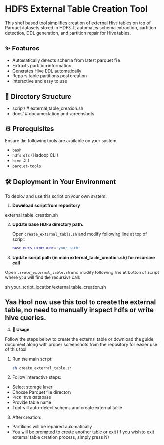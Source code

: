 # HDFS External Table Creation Tool

This shell based tool simplifies creation of external Hive tables on top of Parquet datasets stored in HDFS. It automates schema extraction, partition detection, DDL generation, and partition repair for Hive tables.

## ✨ Features

- Automatically detects schema from latest parquet file
- Extracts partition information
- Generates Hive DDL automatically
- Repairs table partitions post creation
- Interactive and easy to use

## 📁 Directory Structure

- script/ # external_table_creation.sh
- docs/ # documentation and screenshots

## ⚙️ Prerequisites

Ensure the following tools are available on your system:

- `bash`
- `hdfs dfs` (Hadoop CLI)
- `hive` CLI
- `parquet-tools`

## 🛠️ Deployment in Your Environment

To deploy and use this script on your own system:

1. **Download script from repository**

  external_table_creation.sh

2. **Update base HDFS directory path.**

   Open `create_external_table.sh` and modify following line at top of script:

   ```bash
   BASE_HDFS_DIRECTORY="your_path"

3. **Update script path (in main external_table_creation.sh) for recursive call**

Open `create_external_table.sh` and modify following line at botton of script where you will find the recursive call:

sh your_script_location/external_table_creation.sh

## **Yaa Hoo! now use this tool to create the external table, no need to manually inspect hdfs or write hive queries.**

4. **🚀 Usage**

Follow the steps below to create the external table or download the guide document along with proper screenshots from the repository for easier use of this tool.

1. Run the main script:
   ```bash
   sh create_external_table.sh

2. Follow interactive steps:

- Select storage layer
- Choose Parquet file directory
- Pick Hive database
- Provide table name
- Tool will auto-detect schema and create external table

3. After creation:

- Partitions will be repaired automatically
- You will be prompted to create another table or exit (If you wish to exit external table creation process, simply press N)


